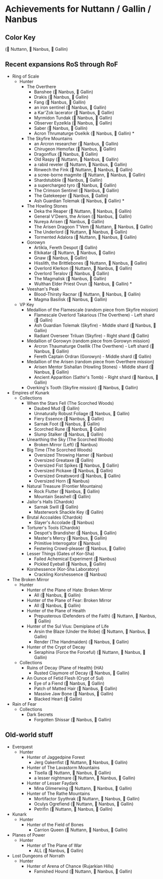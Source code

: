 # Achievements for Nuttann / Gallin / Nanbus

## Color Key
(&#x1F4D7; Nuttann, &#x1F4D8; Nanbus, &#x1F4D9; Gallin)

## Recent expansions RoS through RoF
- Ring of Scale
  - Hunter
    - The Overthere
      - Banshee (&#x1F4D8; Nanbus, &#x1F4D9; Gallin)
      - Drakis (&#x1F4D8; Nanbus, &#x1F4D9; Gallin)
      - Fang (&#x1F4D8; Nanbus, &#x1F4D9; Gallin)
      - an iron sentinel (&#x1F4D8; Nanbus, &#x1F4D9; Gallin)
      - a Kar'Zok lacerator (&#x1F4D8; Nanbus, &#x1F4D9; Gallin)
      - Myrmidon Tundak (&#x1F4D8; Nanbus, &#x1F4D9; Gallin)
      - Observer Eyzelkla (&#x1F4D8; Nanbus, &#x1F4D9; Gallin)
      - Saber (&#x1F4D8; Nanbus, &#x1F4D9; Gallin)
      - Acron Thrumaturge Oselkik (&#x1F4D8; Nanbus, &#x1F4D9; Gallin) *
    - The Skyfire Mountains
      - an Arcron researcher (&#x1F4D8; Nanbus, &#x1F4D9; Gallin)
      - Chirugeon Hemofax (&#x1F4D8; Nanbus, &#x1F4D9; Gallin)
      - Dragonflux (&#x1F4D8; Nanbus, &#x1F4D9; Gallin)
      - Old Raspy (&#x1F4D7; Nuttann, &#x1F4D8; Nanbus, &#x1F4D9; Gallin)
      - a rabid reveler (&#x1F4D7; Nuttann, &#x1F4D8; Nanbus, &#x1F4D9; Gallin)
      - Rinwech the Fink (&#x1F4D7; Nuttann, &#x1F4D8; Nanbus, &#x1F4D9; Gallin)
      - a scree-borne magmite (&#x1F4D7; Nuttann, &#x1F4D8; Nanbus, &#x1F4D9; Gallin)
      - Shardstubble (&#x1F4D8; Nanbus, &#x1F4D9; Gallin)
      - a supercharged tyro (&#x1F4D8; Nanbus, &#x1F4D9; Gallin)
      - The Crimson Sentinel (&#x1F4D8; Nanbus, &#x1F4D9; Gallin)
      - The Gatekeeper (&#x1F4D8; Nanbus, &#x1F4D9; Gallin)
      - Ash Guardian Tolemak (&#x1F4D8; Nanbus, &#x1F4D9; Gallin) *
    - The Howling Stones
      - Deka the Reaper (&#x1F4D7; Nuttann, &#x1F4D8; Nanbus, &#x1F4D9; Gallin)
      - General V'Deers, the Arisen (&#x1F4D8; Nanbus, &#x1F4D9; Gallin)
      - Nureya Arisen (&#x1F4D8; Nanbus, &#x1F4D9; Gallin)
      - The Arisen Dragoon T'Vem (&#x1F4D7; Nuttann, &#x1F4D8; Nanbus, &#x1F4D9; Gallin)
      - The Underlord (&#x1F4D7; Nuttann, &#x1F4D8; Nanbus, &#x1F4D9; Gallin)
      - Tormented Adalora (&#x1F4D7; Nuttann, &#x1F4D8; Nanbus, &#x1F4D9; Gallin)
    - Gorowyn
      - Artikla, Fereth Despot (&#x1F4D9; Gallin)
      - Elkikatar (&#x1F4D7; Nuttann, &#x1F4D8; Nanbus, &#x1F4D9; Gallin)
      - Gnaw (&#x1F4D8; Nanbus, &#x1F4D9; Gallin)
      - Hisslith, the Brittlebones (&#x1F4D7; Nuttann, &#x1F4D8; Nanbus, &#x1F4D9; Gallin)
      - Overlord Klerkon (&#x1F4D7; Nuttann, &#x1F4D8; Nanbus, &#x1F4D9; Gallin)
      - Overlord Teralov (&#x1F4D8; Nanbus, &#x1F4D9; Gallin)
      - The Magmalisk (&#x1F4D8; Nanbus, &#x1F4D9; Gallin)
      - Wulthan Elder Priest Ovun (&#x1F4D8; Nanbus, &#x1F4D9; Gallin) *
    - Veeshan's Peak
      - Blood-Thirsty Racnar (&#x1F4D7; Nuttann, &#x1F4D8; Nanbus, &#x1F4D9; Gallin)
      - Magma Basilisk (&#x1F4D8; Nanbus, &#x1F4D9; Gallin)
  - VP Key
    - Medallion of the Flamescale (random piece from Skyfire mission)
      - Flamescale Overlord Takarious (The Overthere) - Left shard (&#x1F4D9; Gallin)
      - Ash Guardian Tolemak (Skyfire) - Middle shard (&#x1F4D8; Nanbus, &#x1F4D9; Gallin)
      - Radiant Overseer Triluan (Skyfire) - Right shard (&#x1F4D9; Gallin)
    - Medallion of Gorowyn (random piece from Gorowyn mission)
      - Arcron Thaumaturge Osellik (The Overthere) - Left shard (&#x1F4D8; Nanbus, &#x1F4D9; Gallin)
      - Fereth Captain Ordran (Gorowyn) - Middle shard (&#x1F4D9; Gallin)
    - Medallion of the Arisen (random piece from Overthere mission)
      - Arisen Mentor Sishallan (Howling Stones) - Middle shard (&#x1F4D8; Nanbus, &#x1F4D9; Gallin)
      - Ancient Apparition (Sathir's Tomb) - Right shard (&#x1F4D8; Nanbus, &#x1F4D9; Gallin)
    - Overking's Tooth (Skyfire mission) (&#x1F4D8; Nanbus, &#x1F4D9; Gallin)
- Empires of Kunark
  - Collections
    - When the Stars Fell (The Scorched Woods)
      - Daubed Mud (&#x1F4D9; Gallin)
      - Unnaturally Robust Foliage (&#x1F4D8; Nanbus, &#x1F4D9; Gallin)
      - Fiery Essence (&#x1F4D8; Nanbus, &#x1F4D9; Gallin)
      - Sarnak Foot (&#x1F4D8; Nanbus, &#x1F4D9; Gallin)
      - Scorched Rune (&#x1F4D8; Nanbus, &#x1F4D9; Gallin)
      - Slump Stalker (&#x1F4D8; Nanbus, &#x1F4D9; Gallin)
    - Unearthing the Sky (The Scorched Woods)
      - Broken Mirror (Left) (&#x1F4D8; Nanbus)
    - Big Time (The Scorched Woods)
      - Oversized Throwing Hamer (&#x1F4D8; Nanbus)
      - Oversized Greataxe (&#x1F4D9; Gallin)
      - Oversized Fist Spikes (&#x1F4D8; Nanbus, &#x1F4D9; Gallin)
      - Oversized Pickaxe (&#x1F4D8; Nanbus, &#x1F4D9; Gallin)
      - Oversized Greatsword (&#x1F4D8; Nanbus, &#x1F4D9; Gallin)
      - Oversized Horn (&#x1F4D8; Nanbus)
    - Natural Treasure (Frontier Mountains)
      - Rock Flutter (&#x1F4D8; Nanbus, &#x1F4D9; Gallin)
      - Mountain Seashell (&#x1F4D9; Gallin)
    - Jailor's Halls (Chardok)
      - Sarnak Swill (&#x1F4D9; Gallin)
      - Masterwork Shackle Key (&#x1F4D9; Gallin)
    - Brutal Accoaldes (Chardok)
      - Slayer's Accolade (&#x1F4D8; Nanbus)
    - Torturer's Tools (Chardok)
      - Despot's Brandisher (&#x1F4D8; Nanbus, &#x1F4D9; Gallin)
      - Master's Mercy (&#x1F4D8; Nanbus, &#x1F4D9; Gallin)
      - Primitive Interrogator (&#x1F4D8; Nanbus)
      - Festering Crowd-pleaser (&#x1F4D8; Nanbus, &#x1F4D9; Gallin)
    - Lesser Things (Gates of Kor-Sha)
      - Failed Achemical Experiment (&#x1F4D8; Nanbus)
      - Pickled Eyeball (&#x1F4D8; Nanbus, &#x1F4D9; Gallin)
    - Korshessence (Kor-Sha Laboratory)
      - Crackling Korshessence (&#x1F4D8; Nanbus)
- The Broken Mirror
  - Hunter
    - Hunter of the Plane of Hate: Broken Mirror
      - All (&#x1F4D8; Nanbus, &#x1F4D9; Gallin)
    - Hunter of the Plane of Fear: Broken Mirror
      - All (&#x1F4D8; Nanbus, &#x1F4D9; Gallin)
    - Hunter of the Plane of Health
      - Prepusterous (Defenders of the Faith) (&#x1F4D7; Nuttann, &#x1F4D8; Nanbus, &#x1F4D9; Gallin)
    - Hunter of the Sul Vius: Demiplane of Life
      - Arsin the Blaze (Under the Robe) (&#x1F4D7; Nuttann, &#x1F4D8; Nanbus, &#x1F4D9; Gallin)
      - Render (The Handmaiden) (&#x1F4D8; Nanbus, &#x1F4D9; Gallin)
    - Hunter of the Crypt of Decay
      - Seraphina (Force the Forceful) (&#x1F4D7; Nuttann, &#x1F4D8; Nanbus, &#x1F4D9; Gallin)
  - Collections
    - Ruins of Decay (Plane of Health) {HA}
      - Rusted Claymore of Decay (&#x1F4D8; Nanbus, &#x1F4D9; Gallin)
    - An Ounce of Fetid Flesh (Crypt of Sul)
      - Eye of a Fiend (&#x1F4D8; Nanbus, &#x1F4D9; Gallin)
      - Patch of Matted Hair (&#x1F4D8; Nanbus, &#x1F4D9; Gallin)
      - Massive Jaw Bone (&#x1F4D8; Nanbus, &#x1F4D9; Gallin)
      - Blacked Heart (&#x1F4D9; Gallin)
- Rain of Fear
  - Collections
    - Dark Secrets
      - Forgotten Shissar (&#x1F4D8; Nanbus, &#x1F4D9; Gallin)

## Old-world stuff
- Everquest
  - Hunter
    - Hunter of Jaggedpine Forest
      - Jerg Oakenfist (&#x1F4D7; Nuttann, &#x1F4D8; Nanbus, &#x1F4D9; Gallin)
    - Hunter of The Lavastorm Mountains
      - Tisella (&#x1F4D7; Nuttann, &#x1F4D8; Nanbus, &#x1F4D9; Gallin)
      - a lesser nightmare (&#x1F4D7; Nuttann, &#x1F4D8; Nanbus, &#x1F4D9; Gallin)
    - Hunter of Lesser Faydark
      - Mina Glimerwing (&#x1F4D7; Nuttann, &#x1F4D8; Nanbus, &#x1F4D9; Gallin)
    - Hunter of The Rathe Mountains
      - Mortifactor Syythrak (&#x1F4D7; Nuttann, &#x1F4D8; Nanbus, &#x1F4D9; Gallin)
      - Oculys Ogrefiend (&#x1F4D7; Nuttann, &#x1F4D8; Nanbus, &#x1F4D9; Gallin)
      - Petrifin (&#x1F4D7; Nuttann, &#x1F4D8; Nanbus, &#x1F4D9; Gallin)
- Kunark
  - Hunter
    - Hunter of the Field of Bones
      - Carrion Queen (&#x1F4D7; Nuttann, &#x1F4D8; Nanbus, &#x1F4D9; Gallin)
- Planes of Power
  - Hunter
    - Hunter of The Plane of War
      - ALL (&#x1F4D8; Nanbus, &#x1F4D9; Gallin)
- Lost Dungeons of Norrath
  - Hunter
    - Hunter of Arena of Chance (Rujarkian Hills)
      - Famished Hound (&#x1F4D7; Nuttann, &#x1F4D8; Nanbus, &#x1F4D9; Gallin)
